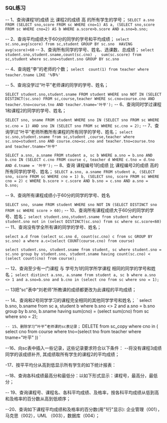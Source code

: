 ### SQL练习
--  1、查询课程1的成绩 比 课程2的成绩 高 的所有学生的学号；
`SELECT a.sno FROM
(SELECT sno,score FROM sc WHERE cno=1) AS a,
(SELECT sno,score FROM sc WHERE cno=2) AS b
WHERE a.score>b.score AND a.sno=b.sno; `

--  2、查询平均成绩大于60分的同学的学号和平均成绩；
` select sc.sno,avg(score) from sc,student GROUP BY sc.sno  HAVING avg(score)>60
   `
-- 3、查询所有同学的学号、姓名、选课数、总成绩；
`
select student.sno,student.sname,count(sc.cno) ,  sum(sc.score) from sc,student where sc.sno=student.sno GROUP BY sc.sno
`

-- 4、查询姓“李”的老师的个数；
`
select  count(1) from teacher where teacher.tname LIKE '%李%'
`

-- 5、查询没学过“叶平”老师课的同学的学号、姓名；

`
SELECT student.sno,student.sname FROM student
WHERE sno NOT IN (SELECT DISTINCT(sc.sno) FROM sc,course,teacher
WHERE sc.cno=course.cno AND teacher.tno=course.tno AND teacher.tname='叶平');
`
-- 6、查询同时学过课程1和课程2的同学的学号、姓名；

`
SELECT sno, sname FROM student
WHERE sno IN (SELECT sno FROM sc WHERE sc.cno = 1)
AND sno IN (SELECT sno FROM sc WHERE sc.cno = 2);
`
-- 7、查询学过“叶平”老师所教所有课程的所有同学的学号、姓名；
`
select sc.sno,student.sname from sc,student ,course,teacher where  sc.sno=student.sno AND course.cno=sc.cno and teacher.tno=course.tno  and teacher.tname="叶平"
`

`
SELECT a.sno, a.sname FROM student a, sc b
WHERE a.sno = b.sno AND b.cno IN
(SELECT c.cno FROM course c, teacher d WHERE c.tno = d.tno AND d.tname = '叶平');
`
-- 8、查询 课程编号1的成绩 比 课程编号2的成绩 高的所有同学的学号、姓名；
`
SELECT a.sno, a.sname FROM student a,
(SELECT sno, score FROM sc WHERE cno = 1) b,
(SELECT sno, score FROM sc WHERE cno = 2) c
WHERE b.score > c.score AND b.sno = c.sno AND a.sno = b.sno;
`

-- 9、查询所有课程成绩小于60分的同学的学号、姓名

`
SELECT sno, sname FROM student
WHERE sno NOT IN (SELECT DISTINCT sno FROM sc WHERE score > 60);
`
-- 10、查询所有课程成绩大于60分的同学的学号、姓名；
`
select student.sno,student.sname from student where student.sno not in (select DISTINCT(sc.sno) from sc where sc.score<60)
`
-- 11、查询没有学全所有课的同学的学号、姓名；

`
select a.d from (select sc.sno d, count(sc.cno) c from sc GROUP BY sc.sno) a where a.c=(select COUNT(course.cno) from course) 
`

`
select student.sno, student.sname
from student, sc
where student.sno = sc.sno
group by student.sno, student.sname
having count(sc.cno) < (select count(cno) from course);
`


-- 12、查询至少有一门课程 与 学号为1的同学所学课程 相同的同学的学号和姓名；
`
select distinct a.sno, a.sname
from student a, sc b
where a.sno <> 1 and a.sno=b.sno and
b.cno in (select cno from sc where sno = 1);
`

-- 13把“sc”表中“刘老师”所教课的成绩都更改为此课程的平均成绩；



-- 14、查询和2号同学学习的课程完全相同的其他同学学号和姓名；
`
select b.sno, b.sname
from sc a, student b
where b.sno <> 2 and a.sno = b.sno
group by b.sno, b.sname
having sum(cno) = (select sum(cno) from sc where sno = 2);

`
-- 15、删除学习“叶平”老师课的sc表记录；
`
DELETE from  sc_copy where cno in (
select cno from course where tno=(select tno from teacher where tname="叶平"
))
`

--16、向sc表中插入一些记录，这些记录要求符合以下条件：
--将没有课程3成绩同学的该成绩补齐, 其成绩取所有学生的课程2的平均成绩；



-17、按平平均分从高到低显示所有学生的如下统计报表：



--18、查询各科成绩最高分和最低分：以如下形式显示：课程号，最高分，最低分；




-- 19、查询课程号、课程名、各科平均成绩、及格率，按各科平均成绩从低到高和及格率的百分数从高到低顺序；



--20、查询如下课程平均成绩和及格率的百分数(用"1行"显示): 企业管理（001），马克思（002），UML （003），数据库（004）；
